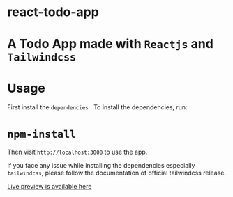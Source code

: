 # react-todo-app

# A Todo App made with `Reactjs` and `Tailwindcss`

# Usage

First install the `dependencies` . To install the dependencies, run:

# `npm-install`

Then visit `http://localhost:3000` to use the app.

If you face any issue while installing the dependencies especially `tailwindcss`, please follow the documentation of official tailwindcss release.

[Live preview is available here][link]

[link]: https://todo-react-app-v1.netlify.app/
